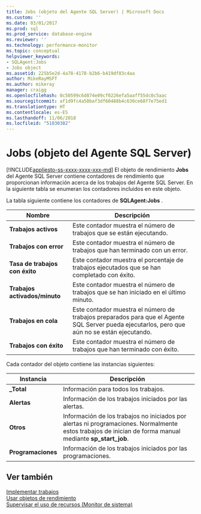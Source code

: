 ```yaml
---
title: Jobs (objeto del Agente SQL Server) | Microsoft Docs
ms.custom: ''
ms.date: 03/01/2017
ms.prod: sql
ms.prod_service: database-engine
ms.reviewer: ''
ms.technology: performance-monitor
ms.topic: conceptual
helpviewer_keywords:
- SQLAgent:Jobs
- Jobs object
ms.assetid: 225b5e2d-4a78-4178-b2b6-b419df83c4aa
author: MikeRayMSFT
ms.author: mikeray
manager: craigg
ms.openlocfilehash: 0c50599c6d874e09cf0226efa5aaff55dc0c5aac
ms.sourcegitcommit: af1d9fc4a50baf3df60488b4c630ce68f7e75ed1
ms.translationtype: HT
ms.contentlocale: es-ES
ms.lasthandoff: 11/06/2018
ms.locfileid: "51030382"
---
```

# <a name="sql-server-agent-jobs-object"></a>Jobs (objeto del Agente SQL Server)
[!INCLUDE[appliesto-ss-xxxx-xxxx-xxx-md](../../includes/appliesto-ss-xxxx-xxxx-xxx-md.md)]
  El objeto de rendimiento **Jobs** del Agente SQL Server contiene contadores de rendimiento que proporcionan información acerca de los trabajos del Agente SQL Server. En la siguiente tabla se enumeran los contadores incluidos en este objeto.  
  
 La tabla siguiente contiene los contadores de **SQLAgent:Jobs** .  
  
|Nombre|Descripción|  
|----------|-----------------|  
|**Trabajos activos**|Este contador muestra el número de trabajos que se están ejecutando.|  
|**Trabajos con error**|Este contador muestra el número de trabajos que han terminado con un error.|  
|**Tasa de trabajos con éxito**|Este contador muestra el porcentaje de trabajos ejecutados que se han completado con éxito.|  
|**Trabajos activados/minuto**|Este contador muestra el número de trabajos que se han iniciado en el último minuto.|  
|**Trabajos en cola**|Este contador muestra el número de trabajos preparados para que el Agente SQL Server pueda ejecutarlos, pero que aún no se están ejecutando.|  
|**Trabajos con éxito**|Este contador muestra el número de trabajos que han terminado con éxito.|  
  
 Cada contador del objeto contiene las instancias siguientes:  
  
|Instancia|Descripción|  
|--------------|-----------------|  
|**_Total**|Información para todos los trabajos.|  
|**Alertas**|Información de los trabajos iniciados por las alertas.|  
|**Otros**|Información de los trabajos no iniciados por alertas ni programaciones. Normalmente estos trabajos de inician de forma manual mediante **sp_start_job**.|  
|**Programaciones**|Información de los trabajos iniciados por las programaciones.|  
  
## <a name="see-also"></a>Ver también  
 [Implementar trabajos](../../ssms/agent/implement-jobs.md)   
 [Usar objetos de rendimiento](../../ssms/agent/use-performance-objects.md)   
 [Supervisar el uso de recursos &#40;Monitor de sistema&#41;](../../relational-databases/performance-monitor/monitor-resource-usage-system-monitor.md)  
  
  

